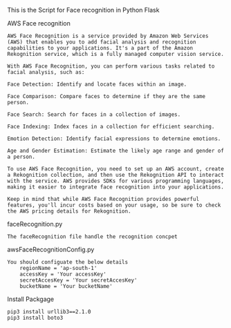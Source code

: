 This is the Script  for Face recognition in Python Flask 

AWS Face recognition

	AWS Face Recognition is a service provided by Amazon Web Services (AWS) that enables you to add facial analysis and recognition capabilities to your applications. It's a part of the Amazon Rekognition service, which is a fully managed computer vision service.

	With AWS Face Recognition, you can perform various tasks related to facial analysis, such as:

	Face Detection: Identify and locate faces within an image.

	Face Comparison: Compare faces to determine if they are the same person.

	Face Search: Search for faces in a collection of images.

	Face Indexing: Index faces in a collection for efficient searching.

	Emotion Detection: Identify facial expressions to determine emotions.

	Age and Gender Estimation: Estimate the likely age range and gender of a person.

	To use AWS Face Recognition, you need to set up an AWS account, create a Rekognition collection, and then use the Rekognition API to interact with the service. AWS provides SDKs for various programming languages, making it easier to integrate face recognition into your applications.

	Keep in mind that while AWS Face Recognition provides powerful features, you'll incur costs based on your usage, so be sure to check the AWS pricing details for Rekognition.


faceRecognition.py

    The faceRecognition file handle the recognition concpet

 awsFaceRecognitionConfig.py

    You should configuate the below details 
        regionName = 'ap-south-1'
		accessKey = 'Your accessKey'
		secretAccesKey = 'Your secretAccesKey'
		bucketName = 'Your bucketName'

Install Packgage 
	
	pip3 install urllib3==2.1.0
	pip3 install boto3